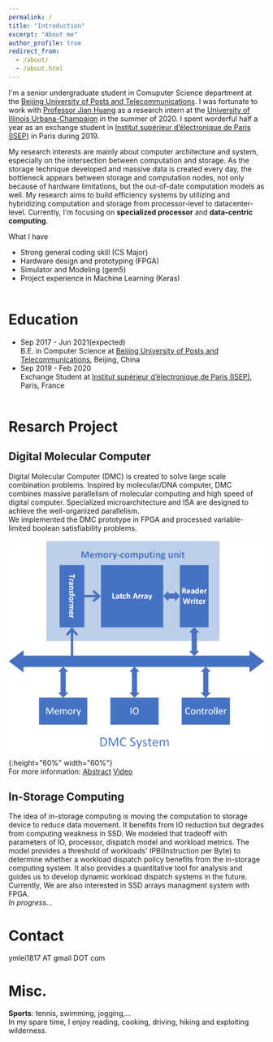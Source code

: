 ```yaml
---
permalink: /
title: "Introduction"
excerpt: "About me"
author_profile: true
redirect_from: 
  - /about/
  - /about.html
---
```


I'm a senior undergraduate student in Comuputer Science department at the [Beijing University of Posts and Telecommunications](https://en.wikipedia.org/wiki/Beijing_University_of_Posts_and_Telecommunications). I was fortunate to work with [Professor Jian Huang](http://jianh.web.engr.illinois.edu/) as a research intern at the [University of Illinois Urbana-Champaign](https://illinois.edu/) in the summer of 2020. I spent worderful half a year as an exchange student in [Institut supérieur d’électronique de Paris (ISEP)](https://en.isep.fr/) in Paris during 2019.

My research interests are mainly about computer architecture and system, especially on the intersection between computation and storage. As the storage technique developed and massive data is created every day, the bottleneck appears between storage and computation nodes, not only because of hardware limitations, but the out-of-date computation models as well. My research aims to build efficiency systems by utilizing and hybridizing computation and storage from processor-level to datacenter-level. Currently, I'm focusing on **specialized processor** and **data-centric computing**.

What I have
* Strong general coding skill (CS Major)
* Hardware design and prototyping (FPGA)
* Simulator and Modeling (gem5)
* Project experience in Machine Learning (Keras)
<br><br>


Education
======
* Sep 2017 - Jun 2021(expected)<br>B.E. in Computer Science at [Beijing University of Posts and Telecommunications](https://en.wikipedia.org/wiki/Beijing_University_of_Posts_and_Telecommunications), Beijing, China
* Sep 2019 - Feb 2020<br>Exchange Student at [Institut supérieur d’électronique de Paris (ISEP)](https://en.isep.fr/), Paris, France<br><br>

Resarch Project
======

Digital Molecular Computer
------
Digital Molecular Computer (DMC) is created to solve large scale combination problems. Inspired by molecular/DNA computer, DMC combines massive parallelism of molecular computing and high speed of digital computer. Specialized microarchitecture and ISA are designed to achieve the well-organized parallelism.<br>
We implemented the DMC prototype in FPGA and processed variable-limited boolean satisfiability problems.
<br><br>
![system](../images/system.png){:height="60%" width="60%"}
<br>
For more information: [Abstract](../files/abstract.pdf) [Video](https://www.youtube.com/watch?v=QWBxIEiYPYo)


In-Storage Computing
------
The idea of in-storage computing is moving the computation to storage device to reduce data movement. It benefits from IO reduction but degrades from computing weakness in SSD. We modeled that tradeoff with parameters of IO, processor, dispatch model and workload metrics. The model provides a threshold of workloads' IPB(Instruction per Byte) to determine whether a workload dispatch policy benefits from the in-storage computing system. It also provides a quantitative tool for analysis and guides us to develop dynamic workload dispatch systems in the future.<br>
Currently, We are also interested in SSD arrays managment system with FPGA.<br>
*In progress...*<br>

Contact
======
ymlei1817 AT gmail DOT com<br>

Misc.
======
 **Sports**: tennis, swimming, jogging,...<br>
 In my spare time, I enjoy reading, cooking, driving, hiking and exploiting wilderness.
<br><br>
<div>
<script type="text/javascript" id="clustrmaps" src="//cdn.clustrmaps.com/map_v2.js?cl=ffffff&w=400&t=n&d=TkK2eJ11m3O6vUTwz881CpCP86xJPuA0Mgpse9p16bE"></script>
 </div>
